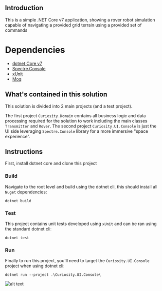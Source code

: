 ## Introduction

This is a simple .NET Core v7 application, showing a
rover robot simulation  capable of navigating a provided grid terrain 
using a provided set of commands

# Dependencies

- [dotnet Core v7](https://dotnet.microsoft.com/en-us/download)
- [Spectre.Console](https://github.com/spectreconsole/spectre.console)
- [xUnit](https://github.com/xunit/xunit)
- [Moq](https://github.com/moq/moq4)

## What's contained in this solution

This solution is divided into 2 main projects (and a test project).

The first project `Curiosity.Domain` contains all business logic and data
processing required for the solution to work including the main classes 
`Transmitter` and `Rover`.
The second project `Curiosity.UI.Console` is just the UI side leveraging 
`Spectre.Console` library for a more immersive "space experience".

## Instructions
First, install dotnet core and clone this project

### Build
Navigate to the root level and build using the dotnet cli, this should 
install all `Nuget` dependencies:

```
dotnet build 
```

### Test
This project contains unit tests developed using `xUnit` and can be ran
using the standard dotnet cli:

```
dotnet test 
```

### Run
Finally to run this project, you'll need to target the `Curiosity.UI.Console`
project when using dotnet cli:

```
dotnet run --project .\Curiosity.UI.Console\
```

![alt text](assets/demo.gif)